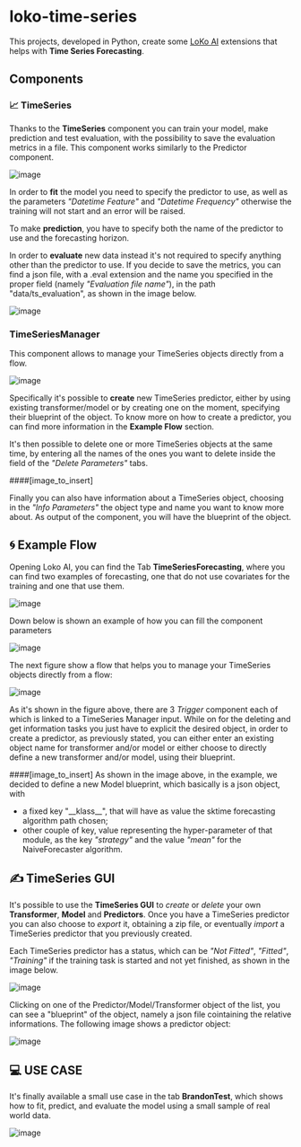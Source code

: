 # loko-time-series


This projects, developed in Python, create some [LoKo AI](https://github.com/loko-ai/loko/tree/development) extensions that helps with **Time Series Forecasting**. 


## Components

### :chart_with_upwards_trend:	 TimeSeries


Thanks to the **TimeSeries** component you can train your model, make prediction and test evaluation, with the possibility to save the evaluation metrics in a file. This component works similarly to the Predictor component.


![image](https://user-images.githubusercontent.com/34518514/196521744-7a0d543f-5f7f-4ac1-9847-ab4fcec1fc48.png)


In order to **fit** the model you need to specify the predictor to use, as well as the parameters *"Datetime Feature"* and *"Datetime Frequency"* otherwise the training will not start and an error will be raised.

To make **prediction**, you have to specify both the name of the predictor to use and the forecasting horizon. 

In order to **evaluate** new data instead it's not required to specify anything other than the predictor to use. If you decide to save the metrics, you can find a json file, with a .eval extension and the name you specified in the proper field (namely *"Evaluation file name"*), in the path "data/ts_evaluation", as shown in the image below.

![image](https://user-images.githubusercontent.com/34518514/196524919-865e3456-003f-4cf6-b5ae-4d15533399d1.png)

### TimeSeriesManager



This component allows to manage your TimeSeries objects directly from a flow. 

![image](https://user-images.githubusercontent.com/34518514/196581535-ad1a33a1-c322-4384-81f4-45581a01d8ed.png)

Specifically it's possible to **create** new TimeSeries predictor, either by using existing transformer/model or by creating one on the moment, specifying their blueprint of the object. To know more on how to create a predictor, you can find more information in the **Example Flow** section. 


It's then possible to delete one or more TimeSeries objects at the same time, by entering all the names of the ones you want to delete inside the field of the *"Delete Parameters"* tabs.


####[image_to_insert]


Finally you can also have information about a TimeSeries object, choosing in the *"Info Parameters"* the object type and name you want to know more about. As output of the component, you will have the blueprint of the object.





## :cyclone:	 Example Flow


Opening Loko AI, you can find the Tab **TimeSeriesForecasting**, where you can find two examples of forecasting, one that do not use covariates for the training and one that use them.


![image](https://user-images.githubusercontent.com/34518514/196522275-ffcfb7f2-9776-4747-a02e-9916b3e58fef.png)


Down below is shown an example of how you can fill the component parameters

![image](https://user-images.githubusercontent.com/34518514/196522586-7da8cf09-69f7-42e2-9d3b-2f6205a163a2.png)

The next figure show a flow that helps you to manage your TimeSeries objects directly from a flow:

![image](https://user-images.githubusercontent.com/34518514/196581629-bfe72313-2086-49d4-bd2e-3e0dc1d4f09d.png)

As it's shown in the figure above, there are 3 *Trigger* component each of which is linked to a TimeSeries Manager input. While on for the deleting and get information tasks you just have to explicit the desired object, in order to create a predictor, as previously stated, you can either enter an existing object name for transformer and/or model or either choose to directly define a new transformer and/or model, using their blueprint.


####[image_to_insert]
As shown in the image above, in the example, we decided to define a new Model blueprint, which basically is a json object, with 

- a fixed key "\_\_klass\_\_", that will have as value the sktime forecasting algorithm path chosen;
- other couple of key, value representing the hyper-parameter of that module, as the key *"strategy"* and the value *"mean"* for the NaiveForecaster algorithm. 



## :writing_hand:	 TimeSeries GUI
It's possible to use the **TimeSeries GUI** to *create* or *delete* your own **Transformer**, **Model** and **Predictors**. Once you have a TimeSeries predictor you can also choose to *export* it, obtaining a zip file, or eventually *import* a TimeSeries predictor that you previously created. 


Each TimeSeries predictor has a status, which can be *"Not Fitted"*, *"Fitted"*, *"Training"* if the training task is started and not yet finished, as shown in the image below.


![image](https://user-images.githubusercontent.com/34518514/196519914-5591be53-0c0f-4b07-af14-8a89373f1e39.png)


Clicking on one of the Predictor/Model/Transformer object of the list, you can see a "blueprint" of the object, namely a json file cointaining the relative informations. The following image shows a predictor object:

![image](https://user-images.githubusercontent.com/34518514/196521263-1ec2ee69-3e56-4278-97cc-493a7740cfbf.png)




## :computer: USE CASE

It's finally available a small use case in the tab **BrandonTest**, which shows how to fit, predict, and evaluate the model using a small sample of real world data.

![image](https://user-images.githubusercontent.com/34518514/196579422-94472817-bfe0-4f81-9034-e2fdf900bc2c.png)

